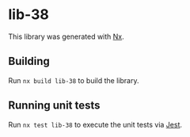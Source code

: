 # lib-38

This library was generated with [Nx](https://nx.dev).

## Building

Run `nx build lib-38` to build the library.

## Running unit tests

Run `nx test lib-38` to execute the unit tests via [Jest](https://jestjs.io).
